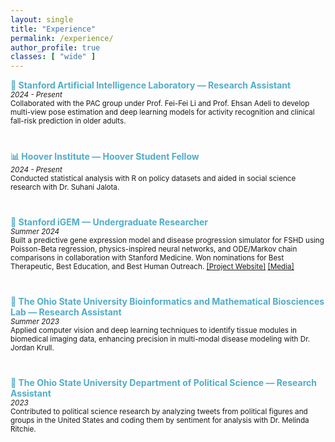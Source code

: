 ```yaml
---
layout: single
title: "Experience"
permalink: /experience/
author_profile: true
classes: [ "wide" ]
---
```

<div class="page__content">
  <!-- Experience Section -->
  <div style="margin-bottom: 40px;">
    <span style="color:#52ADC8"><b>🤖 Stanford Artificial Intelligence Laboratory — Research Assistant</b></span><br>
    <sup>
      <i>2024 - Present</i><br>
      Collaborated with the PAC group under Prof. Fei-Fei Li and Prof. Ehsan Adeli to develop multi-view pose estimation and deep learning models for activity recognition and clinical fall-risk prediction in older adults.
    </sup>
  </div>

  <div style="margin-bottom: 40px;">
    <span style="color:#52ADC8"><b>📊 Hoover Institute — Hoover Student Fellow</b></span><br>
    <sup>
      <i>2024 - Present</i><br>
      Conducted statistical analysis with R on policy datasets and aided in social science research with Dr. Suhani Jalota.
    </sup>
  </div>

  <div style="margin-bottom: 40px;">
    <span style="color:#52ADC8"><b>🧬 Stanford iGEM — Undergraduate Researcher</b></span><br>
    <sup>
      <i>Summer 2024</i><br>
      Built a predictive gene expression model and disease progression simulator for FSHD using Poisson-Beta regression, physics-inspired neural networks, and ODE/Markov chain comparisons in collaboration with Stanford Medicine. Won nominations for Best Therapeutic, Best Education, and Best Human Outreach. <a href="https://2024.igem.wiki/stanford/" target="_blank">[Project Website]</a> <a href="https://news.stanford.edu/stories/2024/11/undergraduates-earn-gold-in-genetic-engineering-contest/" target="_blank">[Media]</a> 
    </sup>
  </div>

  <div style="margin-bottom: 40px;">
    <span style="color:#52ADC8"><b>🔬 The Ohio State University Bioinformatics and Mathematical Biosciences Lab — Research Assistant</b></span><br>
    <sup>
      <i>Summer 2023</i><br>
      Applied computer vision and deep learning techniques to identify tissue modules in biomedical imaging data, enhancing precision in multi-modal disease modeling with Dr. Jordan Krull.
    </sup>
  </div>

  <div style="margin-bottom: 40px;">
    <span style="color:#52ADC8"><b>💼 The Ohio State University Department of Political Science — Research Assistant</b></span><br>
    <sup>
      <i>2023</i><br>
      Contributed to political science research by analyzing tweets from political figures and groups in the United States and coding them by sentiment for analysis with Dr. Melinda Ritchie.
    </sup>
  </div>
</div>

